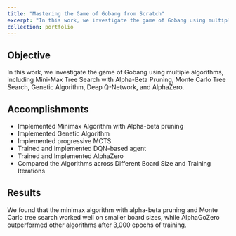 ```yaml
---
title: "Mastering the Game of Gobang from Scratch"
excerpt: "In this work, we investigate the game of Gobang using multiple algorithms, including Mini-Max Tree Search with Alpha-Beta Pruning, Monte Carlo Tree Search, Genetic Algorithm, Deep Q-Network, and AlphaZero.<br/><img src='/images/gomoku.png'>"
collection: portfolio
---
```


## Objective
In this work, we investigate the game of Gobang using multiple algorithms, including Mini-Max Tree Search with Alpha-Beta Pruning, Monte Carlo Tree Search, Genetic Algorithm, Deep Q-Network, and AlphaZero.

## Accomplishments 
* Implemented Minimax Algorithm with Alpha-beta pruning
* Implemented Genetic Algorithm
* Implemented progressive MCTS
* Trained and Implemented DQN-based agent 
* Trained and Implemented AlphaZero 
* Compared the Algorithms across Different Board Size and Training Iterations

## Results

We found that the minimax algorithm with alpha-beta pruning and Monte Carlo tree search worked well on smaller board sizes, while AlphaGoZero outperformed other algorithms after 3,000 epochs of training.
